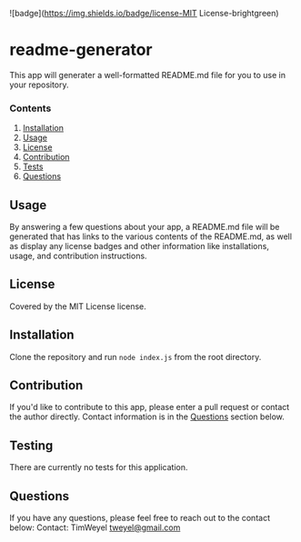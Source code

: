 
![badge](https://img.shields.io/badge/license-MIT License-brightgreen)

# readme-generator
This app will generater a well-formatted README.md file for you to use in your repository.

### Contents
1. [Installation](#installation)
2. [Usage](#usage)
3. [License](#license)
4. [Contribution](#contributing)
5. [Tests](#tests)
6. [Questions](#questions)

## Usage
By answering a few questions about your app, a README.md file will be generated that has links to the various contents of the README.md, as well as display any license badges and other information like installations, usage, and contribution instructions.

## License
Covered by the MIT License license.

## Installation
Clone the repository and run `node index.js` from the root directory.

## Contribution
If you'd like to contribute to this app, please enter a pull request or contact the author directly. Contact information is in the [Questions](#questions) section below.

## Testing
There are currently no tests for this application.

## Questions
If you have any questions, please feel free to reach out to the contact below:
Contact: 
TimWeyel
tweyel@gmail.com
